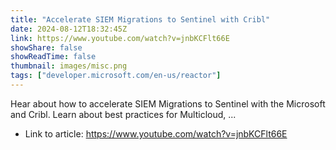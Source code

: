 ```yaml
---
title: "Accelerate SIEM Migrations to Sentinel with Cribl"
date: 2024-08-12T18:32:45Z
link: https://www.youtube.com/watch?v=jnbKCFlt66E
showShare: false
showReadTime: false
thumbnail: images/misc.png
tags: ["developer.microsoft.com/en-us/reactor"]
---
```

Hear about how to accelerate SIEM Migrations to Sentinel with the Microsoft and Cribl. Learn about best practices for Multicloud, ...

- Link to article: https://www.youtube.com/watch?v=jnbKCFlt66E